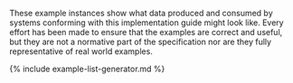 These example instances show what data produced and consumed by systems conforming with this
implementation guide might look like. Every effort has been made to ensure that the examples are
correct and useful, but they are not a normative part of the specification nor are they fully
representative of real world examples.

{% include example-list-generator.md %}
